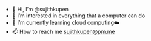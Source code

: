 - 👋 Hi, I’m @sujithkupen
- 👀 I’m interested in everything that a computer can do
- 🌱 I’m currently learning cloud computing☁️
- 📫 How to reach me sujithkupen@pm.me


